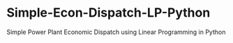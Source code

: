 # Simple-Econ-Dispatch-LP-Python
Simple Power Plant Economic Dispatch using Linear Programming in Python
